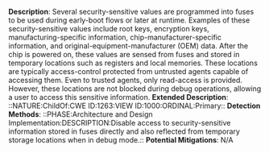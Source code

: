 **Description**: Several security-sensitive values are programmed into fuses to be used during early-boot flows or later at runtime. Examples of these security-sensitive values include root keys, encryption keys, manufacturing-specific information, chip-manufacturer-specific information, and original-equipment-manufacturer (OEM) data. After the chip is powered on, these values are sensed from fuses and stored in temporary locations such as registers and local memories. These locations are typically access-control protected from untrusted agents capable of accessing them. Even to trusted agents, only read-access is provided. However, these locations are not blocked during debug operations, allowing a user to access this sensitive information.
**Extended Description**: ::NATURE:ChildOf:CWE ID:1263:VIEW ID:1000:ORDINAL:Primary::
**Detection Methods**: ::PHASE:Architecture and Design Implementation:DESCRIPTION:Disable access to security-sensitive information stored in fuses directly and also reflected from temporary storage locations when in debug mode.::
**Potential Mitigations**: N/A